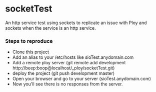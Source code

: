 socketTest
==========

An http service test using sockets to replicate an issue with Ploy and sockets when the service is an http service.

### Steps to reproduce
* Clone this project
* Add an alias to your /etc/hosts like sioTest.anydomain.com
* Add a remote ploy server (git remote add development http://beep:boop@localhost/_ploy/socketTest.git)
* deploy the project (git push development master)
* Open your browser and go to your server (sioTest.anydomain.com)
* Now you'll see there is no responses from the server.
